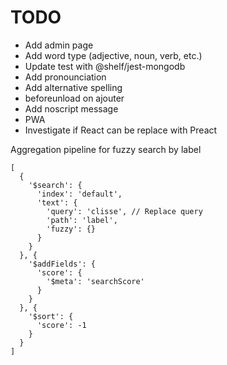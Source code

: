 # TODO

- Add admin page
- Add word type (adjective, noun, verb, etc.)
- Update test with @shelf/jest-mongodb
- Add pronounciation
- Add alternative spelling
- beforeunload on ajouter
- Add noscript message
- PWA
- Investigate if React can be replace with Preact

Aggregation pipeline for fuzzy search by label

```
[
  {
    '$search': {
      'index': 'default', 
      'text': {
        'query': 'clisse', // Replace query 
        'path': 'label', 
        'fuzzy': {}
      }
    }
  }, {
    '$addFields': {
      'score': {
        '$meta': 'searchScore'
      }
    }
  }, {
    '$sort': {
      'score': -1
    }
  }
]
```

